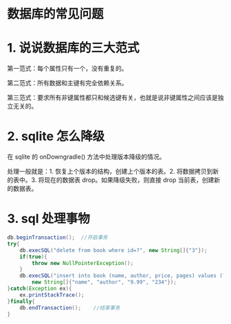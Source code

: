 # 数据库的常见问题

# 1. 说说数据库的三大范式

第一范式：每个属性只有一个，没有重复的。

第二范式：所有数据和主键有完全依赖关系。

第三范式：要求所有非键属性都只和候选键有关，也就是说非键属性之间应该是独立无关的。

# 2. sqlite 怎么降级

在 sqlite 的 onDowngradle() 方法中处理版本降级的情况。

处理一般就是：1. 恢复上个版本的结构，创建上个版本的表。2. 将数据拷贝到新的表中。3. 将现在的数据表 drop。如果降级失败，则直接 drop 当前表，创建新的数据表。

# 3. sql 处理事物

```java
db.beginTransaction();  //开启事务
try{
    db.execSQL("delete from book where id=?", new String[]{"3"});
    if(true){
        throw new NullPointerException(); 
    }
    db.execSQL("insert into book (name, author, price, pages) values (?, ?, ?, ?)", 
        new String[]{"name", "author", "9.99", "234"});
}catch(Exception ex){
    ex.printStackTrace();
}finally{
    db.endTransaction();    //结束事务
}
```





